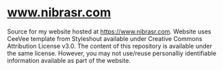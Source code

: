 # www.nibrasr.com

Source for my website hosted at https://www.nibrasr.com. Website uses CeeVee template from Styleshout available under Creative Commons Attribution License v3.0. The content of this repository is available under the same license. However, you may not use/reuse personalliy identifiable information available as part of the website.